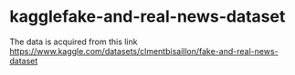 # kagglefake-and-real-news-dataset

The data is acquired from this link https://www.kaggle.com/datasets/clmentbisaillon/fake-and-real-news-dataset 
